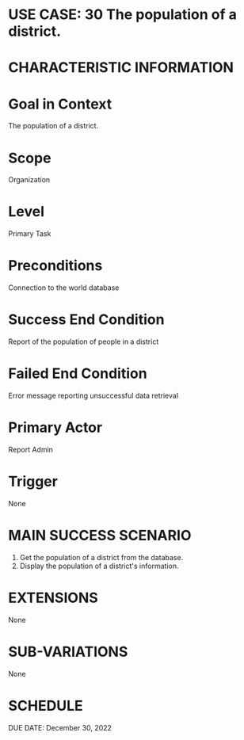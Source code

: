 # USE CASE: 30 The population of a district.
# CHARACTERISTIC INFORMATION

# Goal in Context
The population of a district.

# Scope
Organization

# Level
Primary Task

# Preconditions
Connection to the world database

# Success End Condition
Report of the population of people in a district

# Failed End Condition
Error message reporting unsuccessful data retrieval

# Primary Actor
Report Admin

# Trigger
None

# MAIN SUCCESS SCENARIO
1. Get the population of a district from the database.
2. Display the population of a district's information.

# EXTENSIONS
None

# SUB-VARIATIONS
None

# SCHEDULE
DUE DATE: December 30, 2022
